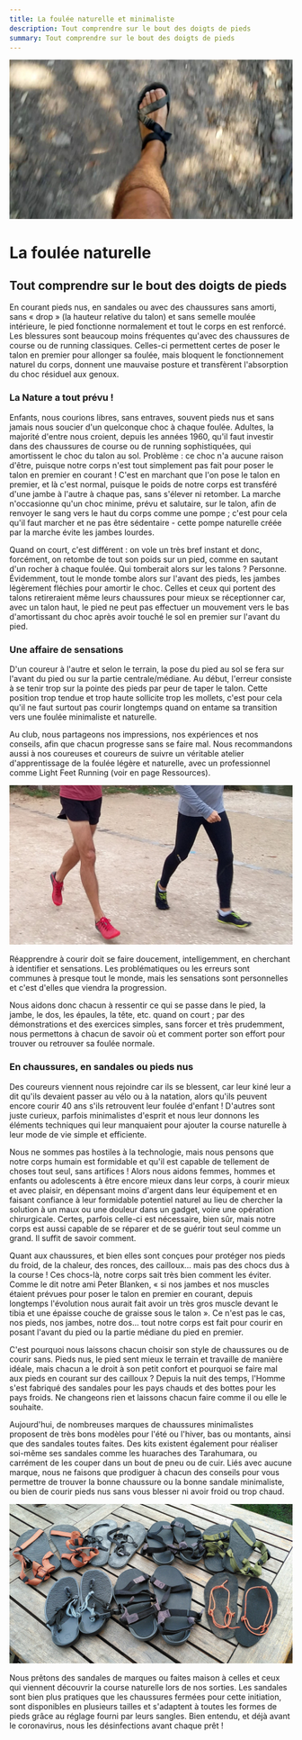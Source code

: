 ```yaml
---
title: La foulée naturelle et minimaliste
description: Tout comprendre sur le bout des doigts de pieds
summary: Tout comprendre sur le bout des doigts de pieds
---
```

![Courir Paleo](/assets/images/CourirPaleo_course_Corse_Balagne_sentier_sandale_1200px.jpg)
# La foulée naturelle
## Tout comprendre sur le bout des doigts de pieds

En courant pieds nus, en sandales ou avec des chaussures sans amorti, sans «&nbsp;drop&nbsp;» (la hauteur relative du talon) et sans semelle moulée intérieure, le pied fonctionne normalement et tout le corps en est renforcé. Les blessures sont beaucoup moins fréquentes qu'avec des chaussures de course ou de running classiques. Celles-ci permettent certes de poser le talon en premier pour allonger sa foulée, mais bloquent le fonctionnement naturel du corps, donnent une mauvaise posture et transfèrent l'absorption du choc résiduel aux genoux.

### La Nature a tout prévu&nbsp;!

Enfants, nous courions libres, sans entraves, souvent pieds nus et sans jamais nous soucier d'un quelconque choc à chaque foulée. Adultes, la majorité d'entre nous croient, depuis les années 1960, qu'il faut investir dans des chaussures de course ou de running sophistiquées, qui amortissent le choc du talon au sol. Problème : ce choc n'a aucune raison d'être, puisque notre corps n'est tout simplement pas fait pour poser le talon en premier en courant ! C'est en marchant que l'on pose le talon en premier, et là c'est normal, puisque le poids de notre corps est transféré d'une jambe à l'autre à chaque pas, sans s'élever ni retomber. La marche n'occasionne qu'un choc minime, prévu et salutaire, sur le talon, afin de renvoyer le sang vers le haut du corps comme une pompe ; c'est pour cela qu'il faut marcher et ne pas être sédentaire - cette pompe naturelle créée par la marche évite les jambes lourdes.

Quand on court, c'est différent : on vole un très bref instant et donc, forcément, on retombe de tout son poids sur un pied, comme en sautant d'un rocher à chaque foulée. Qui tomberait alors sur les talons ? Personne. Évidemment, tout le monde tombe alors sur l'avant des pieds, les jambes légèrement fléchies pour amortir le choc. Celles et ceux qui portent des talons retireraient même leurs chaussures pour mieux se réceptionner car, avec un talon haut, le pied ne peut pas effectuer un mouvement vers le bas d'amortissant du choc après avoir touché le sol en premier sur l'avant du pied.

### Une affaire de sensations
D'un coureur à l'autre et selon le terrain, la pose du pied au sol se fera sur l'avant du pied ou sur la partie centrale/médiane. Au début, l'erreur consiste à se tenir trop sur la pointe des pieds par peur de taper le talon. Cette position trop tendue et trop haute sollicite trop les mollets, c'est pour cela qu'il ne faut surtout pas courir longtemps quand on entame sa transition vers une foulée minimaliste et naturelle.

Au club, nous partageons nos impressions, nos expériences et nos conseils, afin que chacun progresse sans se faire mal. Nous recommandons aussi à nos coureuses et coureurs de suivre un véritable atelier d'apprentissage de la foulée légère et naturelle, avec un professionnel comme Light Feet Running (voir en page Ressources).

![Courir Paleo](/assets/images/CourirPaleo_atelier_Bois-de-Vincennes_2017_foulees_1200px.jpg)

Réapprendre à courir doit se faire doucement, intelligemment, en cherchant à identifier et sensations. Les problématiques ou les erreurs sont communes à presque tout le monde, mais les sensations sont personnelles et c'est d'elles que viendra la progression.

Nous aidons donc chacun à ressentir ce qui se passe dans le pied, la jambe, le dos, les épaules, la tête, etc. quand on court ; par des démonstrations et des exercices simples, sans forcer et très prudemment, nous permettons à chacun de savoir où et comment porter son effort pour trouver ou retrouver sa foulée normale.

### En chaussures, en sandales ou pieds nus

Des coureurs viennent nous rejoindre car ils se blessent, car leur kiné leur a dit qu'ils devaient passer au vélo ou à la natation, alors qu'ils peuvent encore courir 40 ans s'ils retrouvent leur foulée d'enfant&nbsp;! D'autres sont juste curieux, parfois minimalistes d'esprit et nous leur donnons les éléments techniques qui leur manquaient pour ajouter la course naturelle à leur mode de vie simple et efficiente.

Nous ne sommes pas hostiles à la technologie, mais nous pensons que notre corps humain est formidable et qu'il est capable de tellement de choses tout seul, sans artifices ! Alors nous aidons femmes, hommes et enfants ou adolescents à être encore mieux dans leur corps, à courir mieux et avec plaisir, en dépensant moins d'argent dans leur équipement et en faisant confiance à leur formidable potentiel naturel au lieu de chercher la solution à un maux ou une douleur dans un gadget, voire une opération chirurgicale. Certes, parfois celle-ci est nécessaire, bien sûr, mais notre corps est aussi capable de se réparer et de se guérir tout seul comme un grand. Il suffit de savoir comment.

Quant aux chaussures, et bien elles sont conçues pour protéger nos pieds du froid, de la chaleur, des ronces, des cailloux... mais pas des chocs dus à la course ! Ces chocs-là, notre corps sait très bien comment les éviter. Comme le dit notre ami Peter Blanken, «&nbsp;si nos jambes et nos muscles étaient prévues pour poser le talon en premier en courant, depuis longtemps l'évolution nous aurait fait avoir un très gros muscle devant le tibia et une épaisse couche de graisse sous le talon&nbsp;». Ce n'est pas le cas, nos pieds, nos jambes, notre dos... tout notre corps est fait pour courir en posant l'avant du pied ou la partie médiane du pied en premier.

C'est pourquoi nous laissons chacun choisir son style de chaussures ou de courir sans. Pieds nus, le pied sent mieux le terrain et travaille de manière idéale, mais chacun a le droit à son petit confort et pourquoi se faire mal aux pieds en courant sur des cailloux ? Depuis la nuit des temps, l'Homme s'est fabriqué des sandales pour les pays chauds et des bottes pour les pays froids. Ne changeons rien et laissons chacun faire comme il ou elle le souhaite. 

Aujourd'hui, de nombreuses marques de chaussures minimalistes proposent de très bons modèles pour l'été ou l'hiver, bas ou montants, ainsi que des sandales toutes faites. Des kits existent également pour réaliser soi-même ses sandales comme les huaraches des Tarahumara, ou carrément de les couper dans un bout de pneu ou de cuir. Liés avec aucune marque, nous ne faisons que prodiguer à chacun des conseils pour vous permettre de trouver la bonne chaussure ou la bonne sandale minimaliste, ou bien de courir pieds nus sans vous blesser ni avoir froid ou trop chaud.

![Courir Paleo](/assets/images/CourirPaleo_course_sorties_sandales_pret_1200px.jpg)

Nous prêtons des sandales de marques ou faites maison à celles et ceux qui viennent découvrir la course naturelle lors de nos sorties. Les sandales sont bien plus pratiques que les chaussures fermées pour cette initiation, sont disponibles en plusieurs tailles et s'adaptent à toutes les formes de pieds grâce au réglage fourni par leurs sangles. Bien entendu, et déjà avant le coronavirus, nous les désinfections avant chaque prêt&nbsp;!
